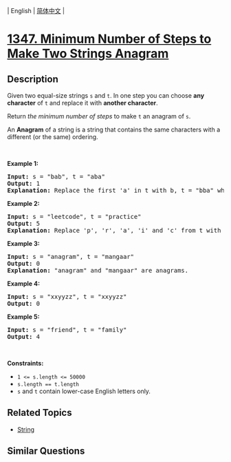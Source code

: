 
| English | [简体中文](README.md) |

# [1347. Minimum Number of Steps to Make Two Strings Anagram](https://leetcode-cn.com/problems/minimum-number-of-steps-to-make-two-strings-anagram/)

## Description

<p>Given two equal-size strings <code>s</code> and <code>t</code>. In one step you can choose <strong>any character</strong> of <code>t</code> and replace it with <strong>another character</strong>.</p>

<p>Return <em>the minimum number of steps</em> to make <code>t</code>&nbsp;an anagram of <code>s</code>.</p>

<p>An&nbsp;<strong>Anagram</strong>&nbsp;of a&nbsp;string&nbsp;is a string that contains the same characters with a different (or the same) ordering.</p>

<p>&nbsp;</p>
<p><strong>Example 1:</strong></p>

<pre>
<strong>Input:</strong> s = &quot;bab&quot;, t = &quot;aba&quot;
<strong>Output:</strong> 1
<strong>Explanation:</strong> Replace the first &#39;a&#39; in t with b, t = &quot;bba&quot; which is anagram of s.
</pre>

<p><strong>Example 2:</strong></p>

<pre>
<strong>Input:</strong> s = &quot;leetcode&quot;, t = &quot;practice&quot;
<strong>Output:</strong> 5
<strong>Explanation:</strong> Replace &#39;p&#39;, &#39;r&#39;, &#39;a&#39;, &#39;i&#39; and &#39;c&#39; from t with proper characters to make t anagram of s.
</pre>

<p><strong>Example 3:</strong></p>

<pre>
<strong>Input:</strong> s = &quot;anagram&quot;, t = &quot;mangaar&quot;
<strong>Output:</strong> 0
<strong>Explanation:</strong> &quot;anagram&quot; and &quot;mangaar&quot; are anagrams. 
</pre>

<p><strong>Example 4:</strong></p>

<pre>
<strong>Input:</strong> s = &quot;xxyyzz&quot;, t = &quot;xxyyzz&quot;
<strong>Output:</strong> 0
</pre>

<p><strong>Example 5:</strong></p>

<pre>
<strong>Input:</strong> s = &quot;friend&quot;, t = &quot;family&quot;
<strong>Output:</strong> 4
</pre>

<p>&nbsp;</p>
<p><strong>Constraints:</strong></p>

<ul>
	<li><code>1 &lt;= s.length &lt;= 50000</code></li>
	<li><code>s.length == t.length</code></li>
	<li><code>s</code> and <code>t</code> contain lower-case English letters only.</li>
</ul>


## Related Topics

- [String](https://leetcode-cn.com/tag/string)

## Similar Questions


